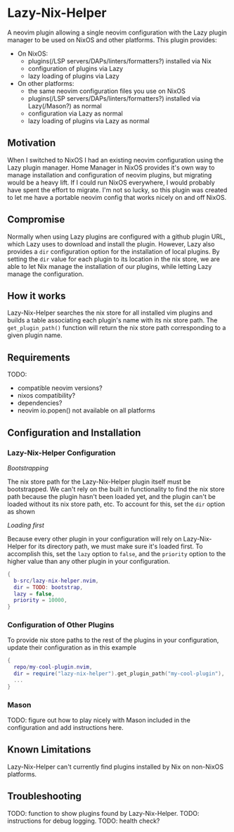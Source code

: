 # Lazy-Nix-Helper

A neovim plugin allowing a single neovim configuration with the Lazy plugin manager to be used on NixOS and other platforms. This plugin provides:

 - On NixOS:
   + plugins(/LSP servers/DAPs/linters/formatters?) installed via Nix
   + configuration of plugins via Lazy
   + lazy loading of plugins via Lazy
 - On other platforms:
   + the same neovim configuration files you use on NixOS
   + plugins(/LSP servers/DAPs/linters/formatters?) installed via Lazy(/Mason?) as normal
   + configuration via Lazy as normal
   + lazy loading of plugins via Lazy as normal


## Motivation

When I switched to NixOS I had an existing neovim configuration using the Lazy plugin manager. Home Manager in NixOS provides it's own way to manage installation and configuration of neovim plugins, but migrating would be a heavy lift. If I could run NixOS everywhere, I would probably have spent the effort to migrate. I'm not so lucky, so this plugin was created to let me have a portable neovim config that works nicely on and off NixOS.

## Compromise

Normally when using Lazy plugins are configured with a github plugin URL, which Lazy uses to download and install the plugin. However, Lazy also provides a `dir` configuration option for the installation of local plugins. By setting the `dir` value for each plugin to its location in the nix store, we are able to let Nix manage the installation of our plugins, while letting Lazy manage the configuration.

## How it works

Lazy-Nix-Helper searches the nix store for all installed vim plugins and builds a table associating each plugin's name with its nix store path. The `get_plugin_path()` function will return the nix store path corresponding to a given plugin name.

## Requirements

TODO: 
 - compatible neovim versions?
 - nixos compatibility? 
 - dependencies?
 - neovim io.popen() not available on all platforms


## Configuration and Installation

### Lazy-Nix-Helper Configuration

*Bootstrapping*

The nix store path for the Lazy-Nix-Helper plugin itself must be bootstrapped. We can't rely on the built in functionality to find the nix store path because the plugin hasn't been loaded yet, and the plugin can't be loaded without its nix store path, etc. To account for this, set the `dir` option as shown

*Loading first*

Because every other plugin in your configuration will rely on Lazy-Nix-Helper for its directory path, we must make sure it's loaded first. To accomplish this, set the `lazy` option to `false`, and the `priority` option to the higher value than any other plugin in your configuration.

```Lua
{
  b-src/lazy-nix-helper.nvim,
  dir = TODO: bootstrap,
  lazy = false,
  priority = 10000,
}
```

### Configuration of Other Plugins

To provide nix store paths to the rest of the plugins in your configuration, update their configuration as in this example

```Lua
{
  repo/my-cool-plugin.nvim,
  dir = require("lazy-nix-helper").get_plugin_path("my-cool-plugin"),
  ...
}
```

### Mason

TODO: figure out how to play nicely with Mason included in the configuration and add instructions here.

## Known Limitations

Lazy-Nix-Helper can't currently find plugins installed by Nix on non-NixOS platforms.

## Troubleshooting

TODO: function to show plugins found by Lazy-Nix-Helper.
TODO: instructions for debug logging.
TODO: health check?

